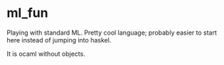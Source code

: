 # ml_fun

Playing with standard ML. Pretty cool language; probably easier to start here instead of jumping into haskel.

It is ocaml without objects.

